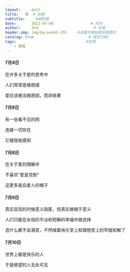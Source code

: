 ```yaml
---
layout:     post                       
title:   夜  # 标题
subtitle:     #副标题
date:       2022-07-08                 # 时间
author:     木水                         # 作者
header-img: img/bg-poem3.JPG     #这篇文章标题背景图片
catalog: true                         # 是否归档
tags:                                #标签
    - 随笔
---
```

#### 7月4日
在许多关于爱的思考中

人们常常思维倒错

爱应该被当做原因，而非结果

#### 7月8日
有一张看不见的网

连接一切存在

它被隐喻感知

#### 7月8日
在关于爱的理解中

不喜欢“爱是克制”

这更多是自爱人的幌子

#### 7月9日
真实显现的时候意义隐匿，但真实根植于意义

人们只能在永恒的平淡和短瞬的幸福中做选择

选什么都不会满意，不然喊着快乐至上和理想至上的早就和解了

#### 7月10日
世界上都是快乐的人

于是绝望的人无处可去
